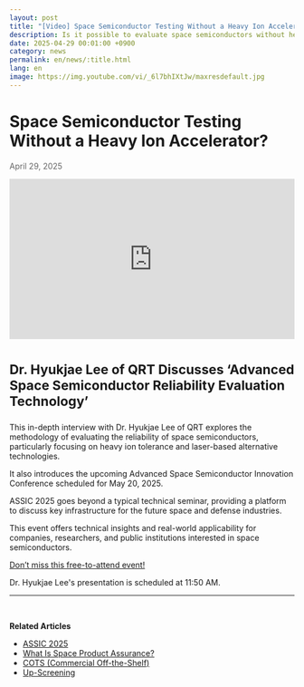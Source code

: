 ```yaml
---
layout: post
title: "[Video] Space Semiconductor Testing Without a Heavy Ion Accelerator?"
description: Is it possible to evaluate space semiconductors without heavy ion accelerators? Dr. Hyukjae Lee from QRT introduces advanced evaluation methods including laser-based alternatives. Includes details about the ASSIC 2025 conference on May 20, 2025.
date: 2025-04-29 00:01:00 +0900
category: news
permalink: en/news/:title.html
lang: en
image: https://img.youtube.com/vi/_6l7bhIXtJw/maxresdefault.jpg
---
```


# Space Semiconductor Testing Without a Heavy Ion Accelerator?
<p style="color: #666666">April 29, 2025</p>

<style>.embed-container { position: relative; padding-bottom: 56.25%; height: 0; overflow: hidden; max-width: 100%; } .embed-container iframe, .embed-container object, .embed-container embed { position: absolute; top: 0; left: 0; width: 100%; height: 100%; }</style><div class='embed-container'><iframe src='https://www.youtube.com/embed//_6l7bhIXtJw' frameborder='0' allowfullscreen></iframe></div>

<script type="application/ld+json">
{
  "@context": "https://schema.org",
  "@type": "VideoObject",
  "name": "Space Semiconductor Testing Without a Heavy Ion Accelerator?",
  "description": "Dr. Hyukjae Lee from QRT introduces advanced space semiconductor evaluation methods including laser-based alternatives.",
  "thumbnailUrl": "https://img.youtube.com/vi/_6l7bhIXtJw/maxresdefault.jpg",
  "uploadDate": "2025-04-29",
  "contentUrl": "https://www.youtube.com/watch?v=_6l7bhIXtJw",
  "embedUrl": "https://www.youtube.com/embed/_6l7bhIXtJw"
}
</script>


<br>

<p style="font-size:23px"> <b>Dr. Hyukjae Lee of QRT Discusses ‘Advanced Space Semiconductor Reliability Evaluation Technology’</b></p>

<p>This in-depth interview with Dr. Hyukjae Lee of QRT explores the methodology of evaluating the reliability of space semiconductors, particularly focusing on heavy ion tolerance and laser-based alternative technologies.</p>
<p>It also introduces the upcoming Advanced Space Semiconductor Innovation Conference scheduled for May 20, 2025.</p>
<p>ASSIC 2025 goes beyond a typical technical seminar, providing a platform to discuss key infrastructure for the future space and defense industries.</p>
<p>This event offers technical insights and real-world applicability for companies, researchers, and public institutions interested in space semiconductors.</p>

[Don’t miss this free-to-attend event!](https://yelec.kr/product/assic2025/)

Dr. Hyukjae Lee's presentation is scheduled at 11:50 AM.

-------------------------------------

<br/>

**Related Articles**
- [ASSIC 2025](/en/news/ASSIC2025.html)
- [What Is Space Product Assurance?](/en/article/8.-EEE.html)
- [COTS (Commercial Off-the-Shelf)](/en/article/5.COTS.html)
- [Up-Screening](/en/article/12.upScreening.html)
